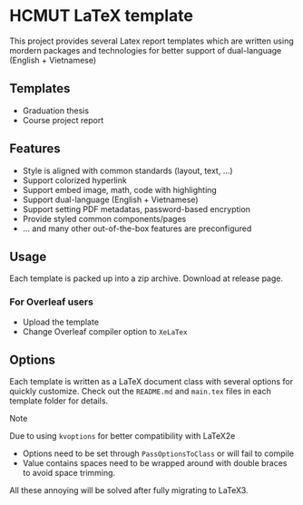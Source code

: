 # HCMUT LaTeX template

This project provides several Latex report templates which are written using mordern packages and technologies for better support of dual-language (English + Vietnamese)

## Templates

-   Graduation thesis
-   Course project report

## Features

-   Style is aligned with common standards (layout, text, ...)
-   Support colorized hyperlink
-   Support embed image, math, code with highlighting
-   Support dual-language (English + Vietnamese)
-   Support setting PDF metadatas, password-based encryption
-   Provide styled common components/pages
-   ... and many other out-of-the-box features are preconfigured

## Usage

Each template is packed up into a zip archive. Download at release page.

### For Overleaf users

-   Upload the template
-   Change Overleaf compiler option to `XeLaTex`

## Options

Each template is written as a LaTeX document class with several options for quickly customize. Check out the `README.md` and `main.tex` files in each template folder for details.

> [!NOTE]
> Due to using `kvoptions` for better compatibility with LaTeX2e
>
> -   Options need to be set through `PassOptionsToClass` or will fail to compile
> -   Value contains spaces need to be wrapped around with double braces to avoid space trimming.
>
> All these annoying will be solved after fully migrating to LaTeX3.
